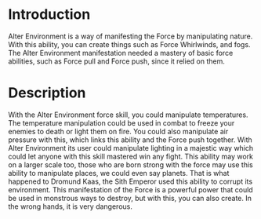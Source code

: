 # Introduction

Alter Environment is a way of manifesting the Force by manipulating nature.
With this ability, you can create things such as Force Whirlwinds, and fogs.
The Alter Environment manifestation needed a mastery of basic force abilities, such as Force pull and Force push, since it relied on them.

# Description

With the Alter Environment force skill, you could manipulate temperatures.
The temperature manipulation could be used in combat to freeze your enemies to death or light them on fire.
You could also manipulate air pressure with this, which links this ability and the Force push together.
With Alter Environment its user could manipulate lighting in a majestic way which could let anyone with this skill mastered win any fight.
This ability may work on a larger scale too, those who are born strong with the force may use this ability to manipulate places, we could even say planets.
That is what happened to Dromund Kaas, the Sith Emperor used this ability to corrupt its environment.
This manifestation of the Force is a powerful power that could be used in monstrous ways to destroy, but with this, you can also create.
In the wrong hands, it is very dangerous.
